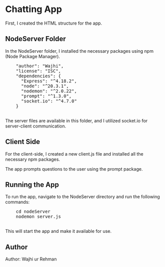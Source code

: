 <!DOCTYPE html>
<html lang="en">
<head>
<meta charset="UTF-8">
<meta name="viewport" content="width=device-width, initial-scale=1.0">
</head>
<body>
<div class="container">
  <h1>Chatting App</h1>

  <p>First, I created the HTML structure for the app.</p>

  <h2>NodeServer Folder</h2>
  <p>In the NodeServer folder, I installed the necessary packages using npm (Node Package Manager).</p>
  <pre>
    "author": "Wajhi",
    "license": "ISC",
    "dependencies": {
      "Express": "^4.18.2",
      "node": "^20.3.1",
      "nodemon": "^2.0.22",
      "prompt": "^1.3.0",
      "socket.io": "^4.7.0"
    }
  </pre>
  <p>The server files are available in this folder, and I utilized socket.io for server-client communication.</p>

  <h2>Client Side</h2>
  <p>For the client-side, I created a new client.js file and installed all the necessary npm packages.</p>
  <p>The app prompts questions to the user using the prompt package.</p>

  <h2>Running the App</h2>
  <p>To run the app, navigate to the NodeServer directory and run the following commands:</p>
  <pre>
    cd nodeServer
    nodemon server.js
  </pre>
  <p>This will start the app and make it available for use.</p>

  <h2>Author</h2>
  <p>Author: Wajhi ur Rehman</p>
</div>
</body>
</html>
